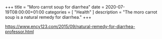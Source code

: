 +++
title =  "Moro carrot soup for diarrhea"
date = 2020-07-19T08:00:00+01:00
categories = [
    "Health"
]
description = "The moro carrot soup is a natural remedy for diarrhea."
+++

https://www.ency123.com/2015/09/natural-remedy-for-diarrhea-professor.html